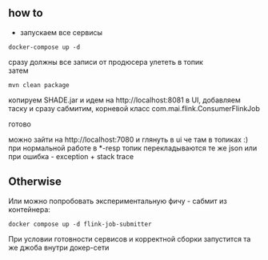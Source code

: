 ## how to
- запускаем все сервисы
```plantuml
docker-compose up -d
```

сразу должны все записи от продюсера улететь в топик\
затем 

```plantuml
mvn clean package
```

копируем SHADE.jar и идем на http://localhost:8081 в UI, добавляем таску и сразу сабмитим, корневой класс com.mai.flink.ConsumerFlinkJob

готово

можно зайти на http://localhost:7080 и глянуть в ui че там в топиках :)\
при нормальной работе в *-resp топик перекладываются те же json или при ошибка - exception + stack trace

## Otherwise

Или можно попробовать экспериментальную фичу - сабмит из контейнера:
```plantuml
docker compose up -d flink-job-submitter
```

При условии готовности сервисов и корректной сборки запустится та же джоба внутри докер-сети